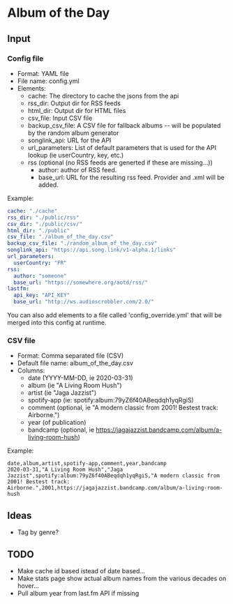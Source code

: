 # Album of the Day

## Input

### Config file 

* Format: YAML file
* File name: config.yml
* Elements:
    - cache: The directory to cache the jsons from the api
    - rss_dir: Output dir for RSS feeds
    - html_dir: Output dir for HTML files
    - csv_file: Input CSV file
    - backup_csv_file: A CSV file for fallback albums -- will be populated by the random album generator
    - songlink_api: URL for the API
    - url_parameters: List of default parameters that is used for the API lookup (ie userCountry, key, etc.)
    - rss (optional (no RSS feeds are generted if these are missing...))
        - author: author of RSS feed.
        - base_url: URL for the resulting rss feed. Provider and .xml will be added.

Example:

```YAML
cache: "./cache"
rss_dir: "./public/rss"
csv_dir: "./public/csv/"
html_dir: "./public"
csv_file: "./album_of_the_day.csv"
backup_csv_file: "./random_album_of_the_day.csv"
songlink_api: "https://api.song.link/v1-alpha.1/links"
url_parameters: 
  userCountry: "FR"
rss:
  author: "someone"
  base_url: "https://somewhere.org/aotd/rss/"
lastfm:
  api_key: "API_KEY"
  base_url: "http://ws.audioscrobbler.com/2.0/"
```

You can also add elements to a file called 'config_override.yml' that will be merged into this config at runtime.

### CSV file

* Format: Comma separated file (CSV)
* Default file name: album_of_the_day.csv
* Columns:
    - date (YYYY-MM-DD, ie 2020-03-31)
    - album (ie "A Living Room Hush")
    - artist (ie "Jaga Jazzist")
    - spotify-app (ie: spotify:album:79yZ6f40ABeqdqh1yqRgiS) 
    - comment (optional, ie "A modern classic from 2001! Bestest track: Airborne.")
    - year (of publication)
    - bandcamp (optional, ie https://jagajazzist.bandcamp.com/album/a-living-room-hush)

Example: 
```csv 
date,album,artist,spotify-app,comment,year,bandcamp
2020-03-31,"A Living Room Hush","Jaga Jazzist",spotify:album:79yZ6f40ABeqdqh1yqRgiS,"A modern classic from 2001! Bestest track: Airborne.",2001,https://jagajazzist.bandcamp.com/album/a-living-room-hush
```

## Ideas

- Tag by genre?

## TODO

- Make cache id based istead of date based...
- Make stats page show actual album names from the various decades on hover...
- Pull album year from last.fm API if missing

